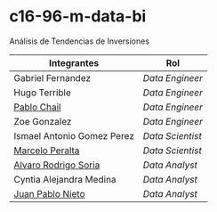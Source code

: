 # c16-96-m-data-bi

Análisis de Tendencias de Inversiones


| Integrantes | Rol |
|------------|------------|
| Gabriel Fernandez | *Data Engineer* |
| Hugo Terrible | *Data Engineer* |
| [Pablo Chail](https://github.com/Pablochail) | *Data Engineer* |
| Zoe Gonzalez | *Data Engineer* |
| Ismael Antonio Gomez Perez | *Data Scientist* |
| [Marcelo Peralta](https://github.com/Tato2013) | *Data Scientist* |
| [Alvaro Rodrigo Soria](https://github.com/Alvarosc90) | *Data Analyst* |
| Cyntia Alejandra Medina | *Data Analyst* |
| [Juan Pablo Nieto](https://github.com/JuanPabloNieto24) | *Data Analyst* |
